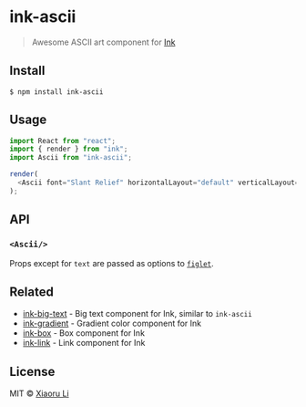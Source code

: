 # ink-ascii

> Awesome ASCII art component for [Ink](https://github.com/vadimdemedes/ink)

## Install

```
$ npm install ink-ascii
```

## Usage

```js
import React from "react";
import { render } from "ink";
import Ascii from "ink-ascii";

render(
  <Ascii font="Slant Relief" horizontalLayout="default" verticalLayout="default" text="Yeah!" />
);
```

## API

### `<Ascii/>`

Props except for `text` are passed as options to [`figlet`](https://github.com/patorjk/figlet.js).

## Related

- [ink-big-text](https://github.com/sindresorhus/ink-big-text) - Big text component for Ink, similar to `ink-ascii`
- [ink-gradient](https://github.com/sindresorhus/ink-gradient) - Gradient color component for Ink
- [ink-box](https://github.com/sindresorhus/ink-box) - Box component for Ink
- [ink-link](https://github.com/sindresorhus/ink-link) - Link component for Ink

## License

MIT © [Xiaoru Li](https://xiaoru.li)

